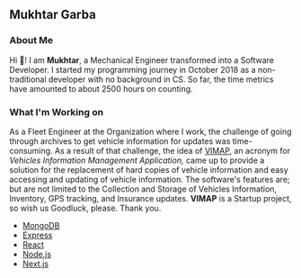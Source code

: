 ## Mukhtar Garba

### About Me

Hi 👋! I am **Mukhtar**, a Mechanical Engineer transformed into a Software Developer. I started my programming journey in October 2018 as a non-traditional developer with no background in CS. So far, the time metrics have amounted to about 2500 hours on counting.

### What I'm Working on

As a Fleet Engineer at the Organization where I work, the challenge of going through archives to get vehicle information for updates was time-consuming.
As a result of that challenge, the idea of [VIMAP](https://www.vimap.io/), an acronym for _Vehicles Information Management Application,_ came up to provide a solution for the replacement of hard copies of vehicle information and easy accessing and updating of vehicle information. The software's features are; but are not limited to the Collection and Storage of Vehicles Information, Inventory, GPS tracking, and Insurance updates. **VIMAP** is a Startup project, so wish us Goodluck, please. Thank you.

* [MongoDB](https://www.mongodb.com/)
* [Express](https://expressjs.com/)
* [React](https://reactjs.org/)
* [Node.js](https://nodejs.org/en/)
* [Next.js](https://nextjs.org/)
